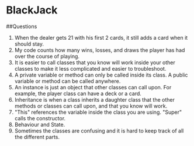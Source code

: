 BlackJack
=========
##Questions

1. When the dealer gets 21 with his first 2 cards, it still adds a card when it should stay.
2. My code counts how many wins, losses, and draws the player has had over the course of playing.
3. It is easier to call classes that you know will work inside your other classes to make it less complicated and easier to troubleshoot.
4. A private variable or method can only be called inside its class. A public variable or method can be called anywhere.
5. An instance is just an object that other classes can call upon. For example, the player class can have a deck or a card.
6. Inheritance is when a class inherits a daughter class that the other methods or classes can call upon, and that you know will work.
7. "This" references the variable inside the class you are using. "Super" calls the constructor.
8. Behaviour and State.
9. Sometimes the classes are confusing and it is hard to keep track of all the different parts.
